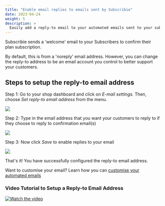 ```yaml
---
title: "Enable email replies to emails sent by Subscribie"
date: 2023-04-24
weight: 5
description: >
  Easily add a reply-to email to your automated emails sent to your subscribers by Subscribie.
---
```


Subscribie sends a 'welcome' email to your Subscribers to confirm their
plan subscription.

By default, this is from a 'noreply' email address. However, you can change the reply-to address to be an email account you control to better support your customers.

## Steps to setup the reply-to email address

Step 1: Go to your shop dashboard and click on *E-mail settings.* Then, choose *Set reply-to email address* from the menu.

![](https://subscribie.co.uk/blog/content/images/size/w1000/2023/04/image-30.png)

Step 2: Type in the email address that you want your customers to reply to if they choose to reply to confirmation email(s)

![](https://subscribie.co.uk/blog/content/images/2023/04/image-33.png)

Step 3: Now click *Save* to enable replies to your email

![](https://subscribie.co.uk/blog/content/images/2023/04/image-32.png)

That's it! You have successfully configured the reply-to email address.

Want to customise your email? Learn how you can [customise your automated emails](https://docs.subscribie.co.uk/docs/tasks/send-customised-emails-to-subscibers)

### Video Tutorial to Setup a Reply-to Email Address

[![Watch the video](![image](https://github.com/Subscribie/subscribie/assets/30567984/ae9018c9-9665-4a38-9a5b-0726f8b58846))](https://youtu.be/o8x3WH4VZCY)